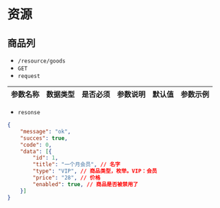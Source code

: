 # 资源
## 商品列
- `/resource/goods`
- `GET`
- `request`

| 参数名称 | 数据类型 | 是否必须 |参数说明|默认值|参数示例|
| :-----| :---- | :---- | :---- | :---- | :---- |

- `resonse`
```json
{
    "message": "ok",
    "succes": true,
    "code": 0,
    "data": [{
        "id": 1,
        "title": "一个月会员", // 名字
        "type": "VIP", // 商品类型，枚举。VIP：会员
        "price": "28", // 价格
        "enabled": true, // 商品是否被禁用了
    }]
}
```